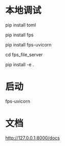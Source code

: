 # 本地调试
pip install toml

pip install fps

pip install fps-uvicorn

cd fps_file_server

pip install -e .

# 启动
fps-uvicorn


# 文档
http://127.0.0.1:8000/docs